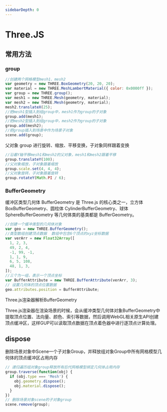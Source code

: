 ```yaml
---
sidebarDepth: 0
---
```


# Three.JS

## 常用方法

### group

```js
//创建两个网格模型mesh1、mesh2
var geometry = new THREE.BoxGeometry(20, 20, 20);
var material = new THREE.MeshLambertMaterial({ color: 0x0000ff });
var group = new THREE.group();
var mesh1 = new THREE.Mesh(geometry, material);
var mesh2 = new THREE.Mesh(geometry, material);
mesh2.translateX(25);
//把mesh1型插入到组group中，mesh1作为group的子对象
group.add(mesh1);
//把mesh2型插入到组group中，mesh2作为group的子对象
group.add(mesh2);
//把group插入到场景中作为场景子对象
scene.add(group);
```

父对象 group 进行旋转、缩放、平移变换，子对象同样跟着变换

```js
//沿着Y轴平移mesh1和mesh2的父对象，mesh1和mesh2跟着平移
group.translateY(100);
//父对象缩放，子对象跟着缩放
group.scale.set(4, 4, 4);
//父对象旋转，子对象跟着旋转
group.rotateY(Math.PI / 6);
```

### BufferGeometry

缓冲区类型几何体 BufferGeometry 是 Three.js 的核心类之一，立方体 BoxBufferGeometry、圆柱体 CylinderBufferGeometry、球体 SphereBufferGeometry 等几何体类的基类都是 BufferGeometry。

```js
//创建一个缓冲类型的几何体对象
var geo = new THREE.BufferGeometry();
//类型数组创建顶点数据  数组中包含6个顶点的xyz坐标数据
var verArr = new Float32Array([
  1, 2, 3,
  49, 2, 4,
  -1, 99, -1,
  1, 1, 9,
  6, 5, 108,
  48, 1, 3,
]);
//三个为一组，表示一个顶点坐标
var BufferAttribute = new THREE.BufferAttribute(verArr, 3);
// 设置几何体的顶点位置数据
geo.attributes.position = BufferAttribute;
```

Three.js渲染器解析BufferGeometry

Three.js渲染器在渲染场景的时候，会从缓冲类型几何体对象BufferGeometry中提取顶点位置、法向量、颜色、索引等数据，然后调用WebGL相关原生API创建顶点缓冲区，这样GUP可以读取顶点数据在顶点着色器中进行逐顶点计算处理。


## dispose

删除场景对象中Scene一个子对象Group，并释放组对象Group中所有网格模型几何体的顶点缓冲区占用内存

```js
// 递归遍历组对象group释放所有后代网格模型绑定几何体占用内存
group.traverse(function(obj) {
  if (obj.type === 'Mesh') {
    obj.geometry.dispose();
    obj.material.dispose();
  }
})
// 删除场景对象scene的子对象group
scene.remove(group);
```